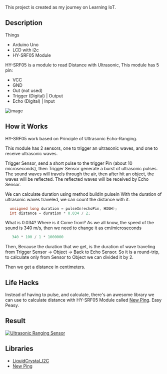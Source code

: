This project is created as my journey on Learning IoT.

## Description
Things
- Arduino Uno
- LCD with i2c
- HY-SRF05 Module

HY-SRF05 is a module to read Distance with Ultrasonic,
This module has 5 pin:
- VCC
- GND
- Out (not used)
- Trigger (Digital) | Output
- Echo (Digital) | Input

![image](https://github.com/ayinmursalin/arduino-uno-distance-sensor/assets/9250558/ccbfafd4-d877-4040-899f-d3830e086804)

## How it Works
HY-SRF05 work based on Principle of Ultrasonic Echo-Ranging.

This module has 2 sensors, one to trigger an ultrasonic waves, and one to receive ultrasonic waves.

Trigger Sensor, send a short pulse to the trigger Pin (about 10 microseconds), then Trigger Sensor generate a burst of ultrasonic pulses.
The sound waves will travels through the air, then after hit an object, the waves will be reflected.
The reflected waves will be received by Echo Sensor.

We can calculate duration using method buildIn pulseIn
With the duration of ultrasonic waves traveled, we can count the distance with it.

```C++
  unsigned long duration = pulseIn(echoPin, HIGH);
  int distance = duration * 0.034 / 2;
```

What is 0.034? Where is it Come from?
As we all know, the speed of the sound is 340 m/s, then we need to change it as cm/microseconds
```C++
   340 * 100 / 1 * 1000000
```
Then, Because the duration that we get, is the duration of wave traveling from Trigger Sensor -> Object -> Back to Echo Sensor.
So it is a round-trip, to calculate only from Sensor to Object we can divided it by 2.

Then we get a distance in centimeters.

## Life Hacks
Instead of having to pulse, and calculate, there's an awesome library we can use to calculate distance with HY-SRF05 Module called [New Ping](https://bitbucket.org/teckel12/arduino-new-ping/src/master/).
Easy Peasy.


## Result
[![Ultrasonic Ranging Sensor](https://img.youtube.com/vi/g4Ai1kQoOP4/0.jpg)](https://www.youtube.com/watch?v=g4Ai1kQoOP4 "Ultrasonic Ranging Sensor")


## Libraries
- [LiquidCrystal_I2C](https://github.com/johnrickman/LiquidCrystal_I2C)
- [New Ping](https://bitbucket.org/teckel12/arduino-new-ping/src/master/)
